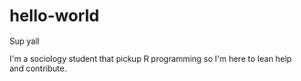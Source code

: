 # hello-world

Sup yall

I'm a sociology student that pickup R programming so I'm here to lean help and contribute.

